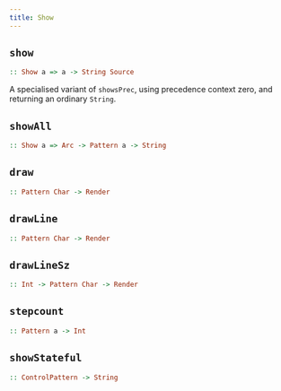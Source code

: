 ```yaml
---
title: Show
---
```


## `show`

```haskell
:: Show a => a -> String Source
```

A specialised variant of `showsPrec`, using precedence context zero, and returning an ordinary `String`.

## `showAll`

```haskell
:: Show a => Arc -> Pattern a -> String
```

## `draw`

```haskell
:: Pattern Char -> Render
```

## `drawLine`

```haskell
:: Pattern Char -> Render
```

## `drawLineSz`

```haskell
:: Int -> Pattern Char -> Render
```

## `stepcount`

```haskell
:: Pattern a -> Int
```

## `showStateful`

```haskell
:: ControlPattern -> String
```
